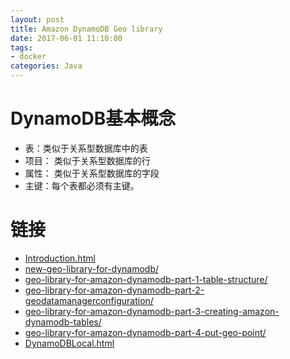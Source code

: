 ```yaml
---
layout: post
title: Amazon DynamoDB Geo library
date: 2017-06-01 11:10:00
tags:
- docker
categories: Java
---
```




# DynamoDB基本概念
* 表：类似于关系型数据库中的表
* 项目： 类似于关系型数据库的行
* 属性： 类似于关系型数据库的字段
* 主键：每个表都必须有主键。


# 链接
* [Introduction.html](http://docs.aws.amazon.com/zh_cn/amazondynamodb/latest/developerguide/Introduction.html)
* [new-geo-library-for-dynamodb/](https://aws.amazon.com/cn/blogs/aws/new-geo-library-for-dynamodb/)
* [geo-library-for-amazon-dynamodb-part-1-table-structure/](https://aws.amazon.com/cn/blogs/mobile/geo-library-for-amazon-dynamodb-part-1-table-structure/)
* [geo-library-for-amazon-dynamodb-part-2-geodatamanagerconfiguration/](https://aws.amazon.com/cn/blogs/mobile/geo-library-for-amazon-dynamodb-part-2-geodatamanagerconfiguration/)
* [geo-library-for-amazon-dynamodb-part-3-creating-amazon-dynamodb-tables/](https://aws.amazon.com/cn/blogs/mobile/geo-library-for-amazon-dynamodb-part-3-creating-amazon-dynamodb-tables/)
* [geo-library-for-amazon-dynamodb-part-4-put-geo-point/](https://aws.amazon.com/cn/blogs/mobile/geo-library-for-amazon-dynamodb-part-4-put-geo-point/)
* [DynamoDBLocal.html](http://docs.aws.amazon.com/zh_cn/amazondynamodb/latest/developerguide/DynamoDBLocal.html)
